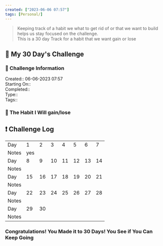 ```yaml
---
created: ["2023-06-06 07:57"]
tags: [Personal/]
---
```


> Keeping track of a habit we what to get rid of or that we want to build helps us stay focused on the challenge.  
> This is a 30 day Track for a habit that we want gain or lose

## 📅 My 30 Day's Challenge

### 📃 Challenge Information

Created:: 06-06-2023 07:57  
Starting On::  
Completed::  
Type::  
Tags::

### 🎯 The Habit I Will gain/lose

## ❗ Challenge Log

|       |     |     |     |     |     |     |     |
| ----- | --- | --- | --- | --- | --- | --- | --- |
| Day   | 1   | 2   | 3   | 4   | 5   | 6   | 7   |
| Notes | yes    |     |     |     |     |     |     |
| Day   | 8   | 9   | 10  | 11  | 12  | 13  | 14  |
| Notes |     |     |     |     |     |     |     |
| Day   | 15  | 16  | 17  | 18  | 19  | 20  | 21  |
| Notes |     |     |     |     |     |     |     |
| Day   | 22  | 23  | 24  | 25  | 26  | 27  | 28  |
| Notes |     |     |     |     |     |     |     |
| Day   | 29  | 30  |     |     |     |     |     |
| Notes |     |     |     |     |     |     |     |

### Congratulations! You Made it to 30 Days! You See if You Can Keep Going
